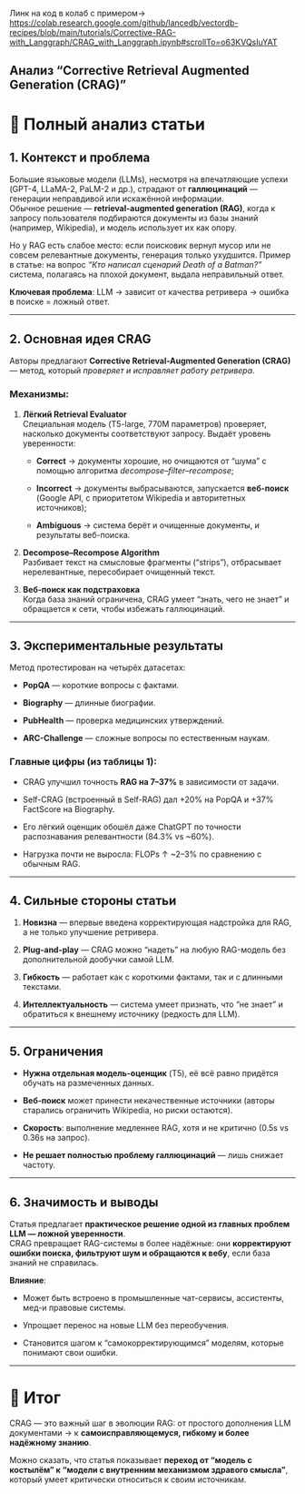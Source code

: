 Линк на код в колаб с примером->
https://colab.research.google.com/github/lancedb/vectordb-recipes/blob/main/tutorials/Corrective-RAG-with_Langgraph/CRAG_with_Langgraph.ipynb#scrollTo=o63KVQsIuYAT

Анализ “Corrective Retrieval Augmented Generation (CRAG)”
---

# 🔎 Полный анализ статьи

## 1. Контекст и проблема

Большие языковые модели (LLMs), несмотря на впечатляющие успехи (GPT-4, LLaMA-2, PaLM-2 и др.), страдают от **галлюцинаций** — генерации неправдивой или искажённой информации.  
Обычное решение — **retrieval-augmented generation (RAG)**, когда к запросу пользователя подбираются документы из базы знаний (например, Wikipedia), и модель использует их как опору.

Но у RAG есть слабое место: если поисковик вернул мусор или не совсем релевантные документы, генерация только ухудшится. Пример в статье: на вопрос _“Кто написал сценарий Death of a Batman?”_ система, полагаясь на плохой документ, выдала неправильный ответ.

**Ключевая проблема**: LLM → зависит от качества ретривера → ошибка в поиске = ложный ответ.

---

## 2. Основная идея CRAG

Авторы предлагают **Corrective Retrieval-Augmented Generation (CRAG)** — метод, который _проверяет и исправляет работу ретривера_.

### Механизмы:

1. **Лёгкий Retrieval Evaluator**  
    Специальная модель (T5-large, 770M параметров) проверяет, насколько документы соответствуют запросу. Выдаёт уровень уверенности:
    
    - **Correct** → документы хорошие, но очищаются от “шума” с помощью алгоритма _decompose–filter–recompose_;
        
    - **Incorrect** → документы выбрасываются, запускается **веб-поиск** (Google API, с приоритетом Wikipedia и авторитетных источников);
        
    - **Ambiguous** → система берёт и очищенные документы, и результаты веб-поиска.
        
2. **Decompose–Recompose Algorithm**  
    Разбивает текст на смысловые фрагменты (“strips”), отбрасывает нерелевантные, пересобирает очищенный текст.
    
3. **Веб-поиск как подстраховка**  
    Когда база знаний ограничена, CRAG умеет “знать, чего не знает” и обращается к сети, чтобы избежать галлюцинаций.
    

---

## 3. Экспериментальные результаты

Метод протестирован на четырёх датасетах:

- **PopQA** — короткие вопросы с фактами.
    
- **Biography** — длинные биографии.
    
- **PubHealth** — проверка медицинских утверждений.
    
- **ARC-Challenge** — сложные вопросы по естественным наукам.
    

### Главные цифры (из таблицы 1):

- CRAG улучшил точность **RAG на 7–37%** в зависимости от задачи.
    
- Self-CRAG (встроенный в Self-RAG) дал +20% на PopQA и +37% FactScore на Biography.
    
- Его лёгкий оценщик обошёл даже ChatGPT по точности распознавания релевантности (84.3% vs ~60%).
    
- Нагрузка почти не выросла: FLOPs ↑ ~2–3% по сравнению с обычным RAG.
    

---

## 4. Сильные стороны статьи

1. **Новизна** — впервые введена корректирующая надстройка для RAG, а не только улучшение ретривера.
    
2. **Plug-and-play** — CRAG можно “надеть” на любую RAG-модель без дополнительной дообучки самой LLM.
    
3. **Гибкость** — работает как с короткими фактами, так и с длинными текстами.
    
4. **Интеллектуальность** — система умеет признать, что “не знает” и обратиться к внешнему источнику (редкость для LLM).
    

---

## 5. Ограничения

- **Нужна отдельная модель-оценщик** (T5), её всё равно придётся обучать на размеченных данных.
    
- **Веб-поиск** может принести некачественные источники (авторы старались ограничить Wikipedia, но риски остаются).
    
- **Скорость**: выполнение медленнее RAG, хотя и не критично (0.5s vs 0.36s на запрос).
    
- **Не решает полностью проблему галлюцинаций** — лишь снижает частоту.
    

---

## 6. Значимость и выводы

Статья предлагает **практическое решение одной из главных проблем LLM — ложной уверенности**.  
CRAG превращает RAG-системы в более надёжные: они **корректируют ошибки поиска, фильтруют шум и обращаются к вебу**, если база знаний не справилась.

**Влияние**:

- Может быть встроено в промышленные чат-сервисы, ассистенты, мед-и правовые системы.
    
- Упрощает перенос на новые LLM без переобучения.
    
- Становится шагом к “самокорректирующимся” моделям, которые понимают свои ошибки.
    

---

# 📌 Итог

CRAG — это важный шаг в эволюции RAG: от простого дополнения LLM документами → к **самоисправляющемуся, гибкому и более надёжному знанию**.

Можно сказать, что статья показывает **переход от “модель с костылём” к “модели с внутренним механизмом здравого смысла”**, который умеет критически относиться к своим источникам.
